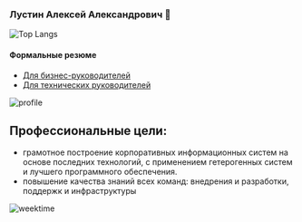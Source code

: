 ###  Лустин Алексей Александрович 👋
  
![Top Langs](https://github-readme-stats.vercel.app/api/top-langs/?username=aliczin&langs_count=8&layout=compact)  
  
####  Формальные резюме
  
* [Для бизнес-руководителей](https://hh.ru/resume/e66a6bf1ff0857d1320039ed1f416558465832 )
* [Для технических руководителей](https://hh.ru/resume/6c793d4eff08a0607b0039ed1f6c726b505278 )
  
![profile](https://github-readme-stats.vercel.app/api?username=aliczin&show_icons=true)  
  
##  Профессиональные цели:
  
* грамотное построение корпоративных информационных систем на основе последних технологий, с применением гетерогенных систем и лучшего программного обеспечения.
* повышение качества знаний всех команд: внедрения и разработки, поддержк и инфраструктуры
  
![weektime](https://wakatime.com/share/@aliczin/7e8fabd2-bb0d-4ac1-ab3b-711f12e74bee.svg)
  
